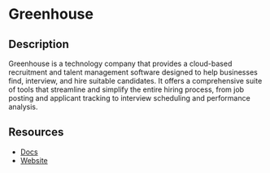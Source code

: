 # Greenhouse

## Description
Greenhouse is a technology company that provides a cloud-based recruitment and talent management software designed to help businesses find, interview, and hire suitable candidates. It offers a comprehensive suite of tools that streamline and simplify the entire hiring process, from job posting and applicant tracking to interview scheduling and performance analysis.

## Resources
* [Docs](https://developers.greenhouse.io/)
* [Website](greenhouse.io)